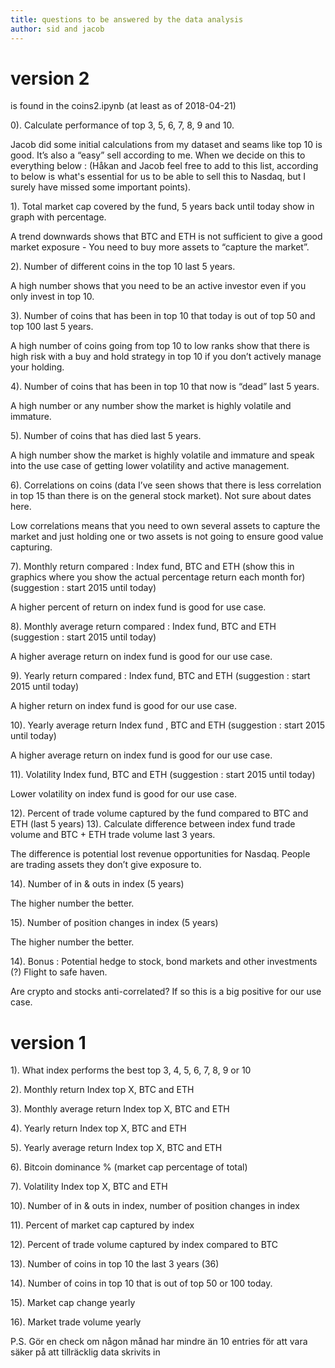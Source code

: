 ```yaml
---
title: questions to be answered by the data analysis
author: sid and jacob
---
```


# version 2

is found in the coins2.ipynb (at least as of 2018-04-21)

0). Calculate performance of top 3, 5, 6, 7, 8, 9 and 10.

Jacob did some initial calculations from my dataset and seams like top 10 is good. It’s also a “easy” sell according to me. When we decide on this to everything below : (Håkan and Jacob feel free to add to this list, according to below is what's essential for us to be able to sell this to Nasdaq, but I surely have missed some important points).

1). Total market cap covered by the fund, 5 years back until today show in graph with percentage.

A trend downwards shows that BTC and ETH is not sufficient to give a good market exposure - You need to buy more assets to “capture the market”.

2). Number of different coins in the top 10 last 5 years.

A high number shows that you need to be an active investor even if you only invest in top 10.

3). Number of coins that has been in top 10 that today is out of top 50 and top 100 last 5 years.

A high number of coins going from top 10 to low ranks show that there is high risk with a buy and hold strategy in top 10 if you don’t actively manage your holding.

4). Number of coins that has been in top 10 that now is “dead” last 5 years.

A high number or any number show the market is highly volatile and immature.

5). Number of coins that has died last 5 years.

A high number show the market is highly volatile and immature and speak into the use case of getting lower volatility and active management.

6). Correlations on coins (data I’ve seen shows that there is less correlation in top 15 than there is on the general stock market). Not sure about dates here.

Low correlations means that you need to own several assets to capture the market and just holding one or two assets is not going to ensure good value capturing.

7). Monthly return compared : Index fund, BTC and ETH (show this in graphics where you show the actual percentage return each month for) (suggestion : start 2015 until today)

A higher percent of return on index fund is good for use case.

8). Monthly average return compared : Index fund, BTC and ETH (suggestion : start 2015 until today)

A higher average return on index fund is good for our use case.

9). Yearly return compared : Index fund, BTC and ETH (suggestion : start 2015 until today)

A higher return on index fund is good for our use case.

10). Yearly average return Index fund , BTC and ETH (suggestion : start 2015 until today)

A higher average return on index fund is good for our use case.

11). Volatility Index fund, BTC and ETH (suggestion : start 2015 until today)

Lower volatility on index fund is good for our use case.

12). Percent of trade volume captured by the fund compared to BTC and ETH (last 5 years) 13). Calculate difference between index fund trade volume and BTC + ETH trade volume last 3 years.

The difference is potential lost revenue opportunities for Nasdaq. People are trading assets they don’t give exposure to.

14). Number of in & outs in index (5 years)

The higher number the better.

15). Number of position changes in index (5 years)

The higher number the better.

14). Bonus : Potential hedge to stock, bond markets and other investments (?) Flight to safe haven.

Are crypto and stocks anti-correlated? If so this is a big positive for our use case.

# version 1

1). What index performs the best top 3, 4, 5, 6, 7, 8, 9 or 10

2). Monthly return Index top X, BTC and ETH

3). Monthly average return  Index top X, BTC and ETH

4). Yearly return Index top X, BTC and ETH

5). Yearly average return Index top X, BTC and ETH

6). Bitcoin dominance % (market cap percentage of total)

7). Volatility Index top X, BTC and ETH

10). Number of in & outs in index, number of position changes in index

11). Percent of market cap captured by index

12). Percent of trade volume captured by index compared to BTC

13). Number of coins in top 10 the last 3 years (36)

14). Number of coins in top 10 that is out of top 50 or 100 today.

15). Market cap change yearly

16). Market trade volume yearly

P.S. Gör en check om någon månad har mindre än 10 entries för att vara säker på att tillräcklig data skrivits in
